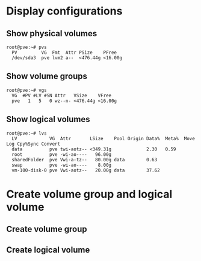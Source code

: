# Display configurations
## Show physical volumes
```
root@pve:~# pvs
  PV         VG  Fmt  Attr PSize    PFree  
  /dev/sda3  pve lvm2 a--  <476.44g <16.00g
```

## Show volume groups
```
root@pve:~# vgs
  VG  #PV #LV #SN Attr   VSize    VFree  
  pve   1   5   0 wz--n- <476.44g <16.00g
```

## Show logical volumes
```
root@pve:~# lvs
  LV            VG  Attr       LSize    Pool Origin Data%  Meta%  Move Log Cpy%Sync Convert
  data          pve twi-aotz-- <349.31g             2.30   0.59                            
  root          pve -wi-ao----   96.00g                                                    
  sharedFolder  pve Vwi-a-tz--   80.00g data        0.63                                   
  swap          pve -wi-ao----    8.00g                                                    
  vm-100-disk-0 pve Vwi-aotz--   20.00g data        37.62 
```

# Create volume group and logical volume
## Create volume group

## Create logical volume
